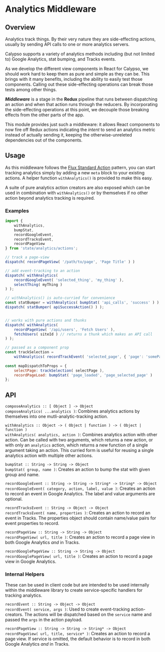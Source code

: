 # Analytics Middleware

## Overview

Analytics track things. By their very nature they are side-effecting actions, usually by sending API calls to one or more analytics servers.
 
Calypso supports a variety of analytics methods including (but not limited to) Google Analytics, stat bumping, and Tracks events.
 
As we develop the different view components in React for Calypso, we should work hard to keep them as pure and simple as they can be. This brings with it many benefits, including the ability to easily test those components. Calling out these side-effecting operations can break those tests among other things.
 
_**Middleware**_ is a stage in the **Redux** pipeline that runs between dispatching an action and when that action runs through the reducers. By incorporating the side-effecting operations at this point, we decouple those breaking effects from the other parts of the app.
 
This module provides just such a middleware: it allows React components to now fire off Redux actions indicating the _intent_ to send an analytics metric instead of actually sending it, keeping the otherwise-unreleted dependencies out of the components.
 
## Usage

As this middleware follows the [Flux Standard Action](https://github.com/acdlite/flux-standard-action) pattern, you can start tracking analytics simply by adding a new `meta` block to your existing actions. A helper function `withAnalytics()` is provided to make this easy.

A suite of pure analytics action creators are also exposed which can be used in combination with `withAnalytics()` or by themselves if no other action beyond analytics tracking is required.

### Examples

```js
import {
    withAnalytics,
    bumpStat,
    recordGoogleEvent,
    recordTracksEvent,
    recordPageView
} from 'state/analytics/actions';

// track a page-view
dispatch( recordPageView( '/path/to/page', 'Page Title' ) )

// add event-tracking to an action
dispatch( withAnalytics(
    recordGoogleEvent( 'selected_thing', 'my_thing' ),
    selectThing( myThing )
) );

// withAnalytics() is auto-curried for convenience
const statBumper = withAnalytics( bumpStat( 'api_calls', 'success' ) );
dispatch( statBumper( apiSuccessAction() ) );


// works with pure actions and thunks
dispatch( withAnalytics(
    recordPageView( '/api/users', 'Fetch Users' ),
    fetchUsers( siteId ) // returns a thunk which makes an API call
) );

// passed as a component prop
const trackSelection =
    withAnalytics( recordTrackEvent( 'selected_page', { 'page': 'somePage' } ) );
    
const mapDispatchToProps = {
    selectPage: trackSelection( selectPage ),
    recordPageLoad: bumpStat( 'page_loaded', 'page_selected_page' )
};
```

## API

`composeAnalytics :: [ Object ] -> Object`<br />
`composeAnalytics( ...analytics )`: Combines analytics actions by themselves into one mutli-analytic-tracking action.

`withAnalytics :: Object -> ( Object | function ) -> ( Object | function )`<br />
`withAnalytics( analytics, action )`: Combines analytics action with other action. Can be called with two arguments, which returns a new action, or with only an `analytics` action, which returns a new function of a single argument taking an action. This curried form is useful for reusing a single analytics action with multiple other actions. 

`bumpStat :: String -> String -> Object`<br />
`bumpStat( group, name )`: Creates an action to bump the stat with given group and name.

`recordGoogleEvent :: String -> String -> String* -> String* -> Object`<br />
`recordGoogleEvent( category, action, label, value )`: Creates an action to record an event in Google Analytics. The label and value arguments are optional.

`recordTracksEvent :: String -> Object -> Object`<br />
`recordTracksEvent( name, properties )`: Creates an action to record an event in Tracks. The properties object should contain name/value pairs for event properties to record.

`recordPageView :: String -> String -> Object`<br />
`recordPageView( url, title )`: Creates an action to record a page view in both Google Analytics _and_ in Tracks.

`recordGooglePageView :: String -> String -> Object`<br />
`recordGooglePageView( url, title )`: Creates an action to record a page view in Google Analytics.

### Internal Helpers

These can be used in client code but are intended to be used internally within the middleware library to create service-specific handlers for tracking analytics.

`recordEvent :: String -> Object -> Object`<br />
`recordEvent( service, args )`: Used to create event-tracking action-creators. The actions will be dispatched based on the `service` name and passed the `args` in the action payload.

`recordPageView :: String -> String -> String* -> Object`<br />
`recordPageView( url, title, service* )`: Creates an action to record a page view. If service is omitted, the default behavior is to record in both Google Analytics _and_ in Tracks. 
